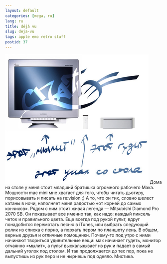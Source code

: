 ```yaml
---
layout: default
categories: [mega, ru]
lang: ru
title: déjà vu
slug: deja-vu
tags: apple emo retro stuff 
postid: 37
---
```

<img src='/o_O/deja-vu/home_01.jpg' width="460" height="415" />
Дома на столе у меня стоит младший братишка огромного рабочего Мака. Мощности mac mini мне хватает для того, чтобы читать дьотиру, порисовывать и писать на re:vision ;) А то, что он тих, словно шелест катаны в ночи, наполняет меня радостью «от корней до самых кончиков». Рядом с ним стоит живая легенда — Mitsubishi Diamond Pro 2070 SB. Он показывает все именно так, как надо: каждый пиксель четок и правильного цвета. Еще всегда под рукой пульт, вдруг понадобится перемотать песню в iTunes, или выбрать следующий ролик из списка с порно, а порхать пером по планшету лень. В общем, верные друзья и отличные помощники.
<!--more-->
Почему-то под утро с ними начинают твориться удивительные вещи: мак начинает гудеть, монитор отчаянно «мылит», а пульт выскальзывает из рук и падает в самый дальний уголок под столом. И так продолжается до тех пор, пока не выпустишь из рук перо и не нырнешь под одеяло. Мистика.